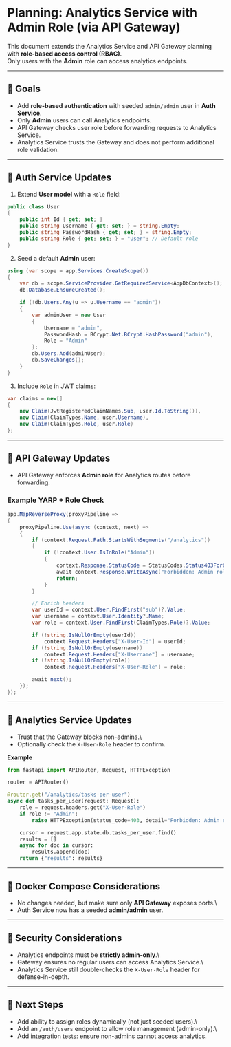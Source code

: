 # Planning: Analytics Service with Admin Role (via API Gateway)

This document extends the Analytics Service and API Gateway planning
with **role-based access control (RBAC)**.\
Only users with the **Admin** role can access analytics endpoints.

------------------------------------------------------------------------

## 🔹 Goals

-   Add **role-based authentication** with seeded `admin/admin` user in
    **Auth Service**.
-   Only **Admin** users can call Analytics endpoints.
-   API Gateway checks user role before forwarding requests to Analytics
    Service.
-   Analytics Service trusts the Gateway and does not perform additional
    role validation.

------------------------------------------------------------------------

## 🔹 Auth Service Updates

1.  Extend **User model** with a `Role` field:

``` csharp
public class User
{
    public int Id { get; set; }
    public string Username { get; set; } = string.Empty;
    public string PasswordHash { get; set; } = string.Empty;
    public string Role { get; set; } = "User"; // Default role
}
```

2.  Seed a default **Admin** user:

``` csharp
using (var scope = app.Services.CreateScope())
{
    var db = scope.ServiceProvider.GetRequiredService<AppDbContext>();
    db.Database.EnsureCreated();

    if (!db.Users.Any(u => u.Username == "admin"))
    {
        var adminUser = new User
        {
            Username = "admin",
            PasswordHash = BCrypt.Net.BCrypt.HashPassword("admin"),
            Role = "Admin"
        };
        db.Users.Add(adminUser);
        db.SaveChanges();
    }
}
```

3.  Include `Role` in JWT claims:

``` csharp
var claims = new[]
{
    new Claim(JwtRegisteredClaimNames.Sub, user.Id.ToString()),
    new Claim(ClaimTypes.Name, user.Username),
    new Claim(ClaimTypes.Role, user.Role)
};
```

------------------------------------------------------------------------

## 🔹 API Gateway Updates

-   API Gateway enforces **Admin role** for Analytics routes before
    forwarding.

### Example YARP + Role Check

``` csharp
app.MapReverseProxy(proxyPipeline =>
{
    proxyPipeline.Use(async (context, next) =>
    {
        if (context.Request.Path.StartsWithSegments("/analytics"))
        {
            if (!context.User.IsInRole("Admin"))
            {
                context.Response.StatusCode = StatusCodes.Status403Forbidden;
                await context.Response.WriteAsync("Forbidden: Admin role required");
                return;
            }
        }

        // Enrich headers
        var userId = context.User.FindFirst("sub")?.Value;
        var username = context.User.Identity?.Name;
        var role = context.User.FindFirst(ClaimTypes.Role)?.Value;

        if (!string.IsNullOrEmpty(userId))
            context.Request.Headers["X-User-Id"] = userId;
        if (!string.IsNullOrEmpty(username))
            context.Request.Headers["X-Username"] = username;
        if (!string.IsNullOrEmpty(role))
            context.Request.Headers["X-User-Role"] = role;

        await next();
    });
});
```

------------------------------------------------------------------------

## 🔹 Analytics Service Updates

-   Trust that the Gateway blocks non-admins.\
-   Optionally check the `X-User-Role` header to confirm.

**Example**

``` python
from fastapi import APIRouter, Request, HTTPException

router = APIRouter()

@router.get("/analytics/tasks-per-user")
async def tasks_per_user(request: Request):
    role = request.headers.get("X-User-Role")
    if role != "Admin":
        raise HTTPException(status_code=403, detail="Forbidden: Admin role required")

    cursor = request.app.state.db.tasks_per_user.find()
    results = []
    async for doc in cursor:
        results.append(doc)
    return {"results": results}
```

------------------------------------------------------------------------

## 🔹 Docker Compose Considerations

-   No changes needed, but make sure only **API Gateway** exposes
    ports.\
-   Auth Service now has a seeded **admin/admin** user.

------------------------------------------------------------------------

## 🔹 Security Considerations

-   Analytics endpoints must be **strictly admin-only**.\
-   Gateway ensures no regular users can access Analytics Service.\
-   Analytics Service still double-checks the `X-User-Role` header for
    defense-in-depth.

------------------------------------------------------------------------

## 🔹 Next Steps

-   Add ability to assign roles dynamically (not just seeded users).\
-   Add an `/auth/users` endpoint to allow role management
    (admin-only).\
-   Add integration tests: ensure non-admins cannot access analytics.

